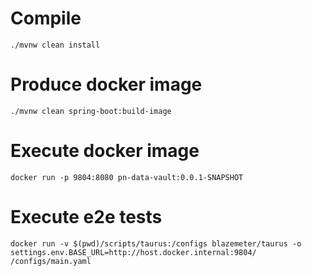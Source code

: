 
# Compile
```
./mvnw clean install
```

# Produce docker image
```
./mvnw clean spring-boot:build-image
```

# Execute docker image
```
docker run -p 9804:8080 pn-data-vault:0.0.1-SNAPSHOT
```

# Execute e2e tests
```
docker run -v $(pwd)/scripts/taurus:/configs blazemeter/taurus -o settings.env.BASE_URL=http://host.docker.internal:9804/  /configs/main.yaml
```


